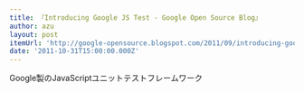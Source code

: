 ```yaml
---
title: 『Introducing Google JS Test - Google Open Source Blog』
author: azu
layout: post
itemUrl: 'http://google-opensource.blogspot.com/2011/09/introducing-google-js-test.html'
date: '2011-10-31T15:00:00.000Z'
---
```

Google製のJavaScriptユニットテストフレームワーク
